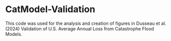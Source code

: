 # CatModel-Validation

This code was used for the analysis and creation of figures in Dusseau et al. (2024) Validation of U.S. Average Annual Loss from Catastrophe Flood Models.
